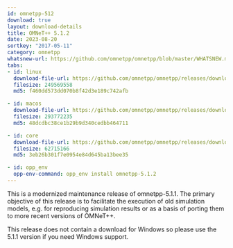 ```yaml
---
id: omnetpp-512
download: true
layout: download-details
title: OMNeT++ 5.1.2
date: 2023-08-20
sortkey: "2017-05-11"
category: omnetpp
whatsnew-url: https://github.com/omnetpp/omnetpp/blob/master/WHATSNEW.md#omnet-512-august-2023
tabs:
- id: linux
  download-file-url: https://github.com/omnetpp/omnetpp/releases/download/omnetpp-5.1.2/omnetpp-5.1.2-src-linux.tgz
  filesize: 249569558
  md5: f460dd573dd070b8f42d3e189c742afb

- id: macos
  download-file-url: https://github.com/omnetpp/omnetpp/releases/download/omnetpp-5.1.2/omnetpp-5.1.2-src-macosx.tgz
  filesize: 293772235
  md5: 48dcdbc38ce1b29b9d340cedbb464711

- id: core
  download-file-url: https://github.com/omnetpp/omnetpp/releases/download/omnetpp-5.1.2/omnetpp-5.1.2-src-core.tgz
  filesize: 62715166
  md5: 3eb26b301f7e0954e84d645ba13bee35

- id: opp_env
  opp-env-command: opp_env install omnetpp-5.1.2
---
```


This is a modernized maintenance release of omnetpp-5.1.1. The primary objective of this release is to facilitate the execution of old simulation models, e.g. for reproducing simulation results or as a basis of porting them to more recent versions of OMNeT++.

This release does not contain a download for Windows so please use the 5.1.1 version if you need Windows support.
